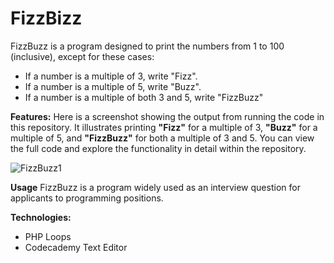 # FizzBizz
FizzBuzz is a program designed to print the numbers from 1 to 100 (inclusive), except for these cases:
- If a number is a multiple of 3, write "Fizz".
- If a number is a multiple of 5, write "Buzz".
- If a number is a multiple of both 3 and 5, write "FizzBuzz"

**Features:** Here is a screenshot showing the output from running the code in this repository. It illustrates printing **"Fizz"** for a multiple of 3, **"Buzz"** for a multiple of 5, and **"FizzBuzz"** for both a multiple of 3 and 5. You can view the full code and explore the functionality in detail within the repository.

![FizzBuzz1](https://github.com/user-attachments/assets/686b2cd1-44c5-4aa2-938e-dc14be8d55e0)

**Usage** FizzBuzz is a program widely used as an interview question for applicants to programming positions. 

**Technologies:** 
+ PHP Loops
+ Codecademy Text Editor
